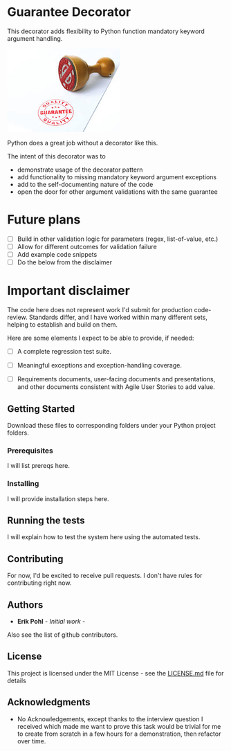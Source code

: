 # Guarantee Decorator

This decorator adds flexibility to Python function mandatory keyword argument handling.

![Guarantee](https://github.com/ErikPohl-Lot49-Projects/Erik-Pohl-Repo/blob/master/media/guarantee.jpg "Guarantee")

Python does a great job without a decorator like this.

The intent of this decorator was to 
* demonstrate usage of the decorator pattern 
* add functionality to missing mandatory keyword argument exceptions
* add to the self-documenting nature of the code
* open the door for other argument validations with the same guarantee

# Future plans

- [ ] Build in other validation logic for parameters (regex, list-of-value, etc.)
- [ ] Allow for different outcomes for validation failure
- [ ] Add example code snippets
- [ ] Do the below from the disclaimer
 
# Important disclaimer

The code here does not represent work I'd submit for production code-review.  Standards differ, and I have worked within many different
sets, helping to establish and build on them.

Here are some elements I expect to be able to provide, if needed:

- [ ] A complete regression test suite.

- [ ] Meaningful exceptions and exception-handling coverage.

- [ ] Requirements documents, user-facing documents and presentations, and other documents consistent with Agile User Stories to add value.

## Getting Started

Download these files to corresponding folders under your Python project folders.

### Prerequisites

I will list prereqs here.

### Installing

I will provide installation steps here.

## Running the tests

I will explain how to test the system here using the automated tests.

## Contributing

For now, I'd be excited to receive pull requests.  I don't have rules for contributing right now.

## Authors

* **Erik Pohl** - *Initial work* - 

Also see the list of github contributors.

## License

This project is licensed under the MIT License - see the [LICENSE.md](LICENSE.md) file for details

## Acknowledgments

* No Acknowledgements, except thanks to the interview question I received which made me want to prove this task would be trivial for me to create from scratch in a few hours for a demonstration, then refactor over time.
